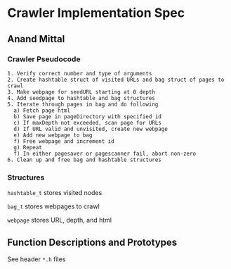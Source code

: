 # Crawler Implementation Spec
## Anand Mittal

### Crawler Pseudocode
````
1. Verify correct number and type of arguments
2. Create hashtable struct of visited URLs and bag struct of pages to crawl
3. Make webpage for seedURL starting at 0 depth
4. Add seedpage to hashtable and bag structures
5. Iterate through pages in bag and do following
  a) Fetch page html
  b) Save page in pageDirectory with specified id
  c) If maxDepth not exceeded, scan page for URLs
  d) If URL valid and unvisited, create new webpage
  e) Add new webpage to bag
  f) Free webpage and increment id
  g) Repeat
  f) In either pagesaver or pagescanner fail, abort non-zero
6. Clean up and free bag and hashtable structures

 ````
 
 ### Structures
 `hashtable_t` stores visited nodes
 
 `bag_t` stores webpages to crawl
 
 `webpage` stores URL, depth, and html
 
 ## Function Descriptions and Prototypes
 See header `*.h` files
